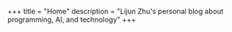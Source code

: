 +++
title = "Home"
description = "Lijun Zhu's personal blog about programming, AI, and technology"
+++

<!-- Homepage content is configured in config.toml under [extra.papermod] home_content -->
